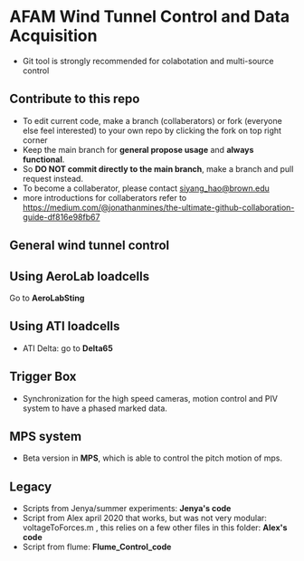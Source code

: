 # AFAM Wind Tunnel Control and Data Acquisition
- Git tool is strongly recommended for colabotation and multi-source control
## Contribute to this repo


- To edit current code, make a branch (collaberators) or fork (everyone else feel interested) to your own repo by clicking the fork on top right corner
- Keep the main branch for **general propose usage** and **always functional**.
- So **DO NOT commit directly to the main branch**, make a branch and pull request instead.
- To become a collaberator, please contact siyang_hao@brown.edu
- more introductions for collaberators refer to  https://medium.com/@jonathanmines/the-ultimate-github-collaboration-guide-df816e98fb67
## General wind tunnel control
## Using AeroLab loadcells 
 Go to **AeroLabSting**
 
## Using ATI loadcells
- ATI Delta: go to **Delta65**
## Trigger Box
- Synchronization for the high speed cameras, motion control and PIV system to have a phased marked data.
## MPS system
- Beta version in **MPS**, which is able to control the pitch motion of mps.
## Legacy

- Scripts from Jenya/summer experiments: **Jenya's code**
- Script from Alex april 2020 that works, but was not very modular: voltageToForces.m , this relies on a few other files in this folder: **Alex's code** 
- Script from flume: **Flume_Control_code**
